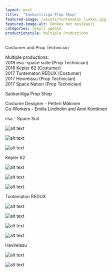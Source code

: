 ```yaml
---
layout: post
title:  "Sankariliiga Prop Shop"
featured-image: /assets/tuntematon_linkki.jpg
featured-image-alt: Donkey Hot musikaali 
categories: jekyll update
productionstyle: Multiple Productions
---
```

Costumer and Prop Technician

  Multiple productions:  
   2018 esa -space suite (Prop Technician)  
   2018 Kepler 62 (Costumer)  
   2017 Tuntematon REDUX (Costumer)  
   2017 Hevireissu (Prop Technician)  
   2017 Space Nation (Prop Technician)  

Sankariliiga Prop Shop

  Costume Designer - Petteri Mäkinen  
  Co-Workers - Emilia Lindholm and Anni Konttinen  

esa - Space Suit

![alt text](/assets/projects/liiga1.jpg)

![alt text](/assets/projects/liiga2.jpg)

![alt text](/assets/projects/liiga3.jpg)

Kepler 62

![alt text](/assets/projects/liiga4.jpg)

![alt text](/assets/projects/liiga5.jpg)

![alt text](/assets/projects/liiga6.jpg)

Tuntematon REDUX

![alt text](/assets/projects/liiga7.jpg)

![alt text](/assets/projects/liiga8.jpg)

![alt text](/assets/projects/liiga9.jpg)

![alt text](/assets/projects/liiga10.jpg)

Hevireissu

![alt text](/assets/projects/liiga11.jpg)

![alt text](/assets/projects/liiga12.jpg)